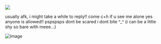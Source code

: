   ![](https://komarev.com/ghpvc/?username=KAITO-V1&color=000000)
  
usually afk, i might take a while to reply!! come c+h if u see me alone yes anyone is allowed!! pspspsps dont be scared i dont bite ^_^ (i can be a little shy so bare with meee...)  

![image](https://github.com/user-attachments/assets/1e7bbf8e-0dc4-4926-843a-e95429c7021e)
